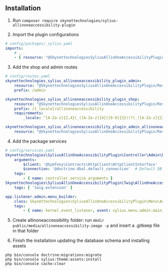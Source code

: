## Installation

1. Run `composer require skynettechnologies/sylius-allinoneaccessibility-plugin`

2. Import the plugin configurations

```yml
# config/packages/_sylius.yaml
imports:
    # ...
    - { resource: "@SkynettechnologiesSyliusAllinOneAccessibilityPlugin/Resources/config/config.yaml" }
```

3. Add the shop and admin routes

```yml
# config/routes.yaml
skynettechnologies_sylius_allinoneaccessibility_plugin_admin:
    resource: "@SkynettechnologiesSyliusAllinOneAccessibilityPlugin/Resources/config/routing/admin.yaml"
    prefix: /admin

skynettechnologies_sylius_allinoneaccessibility_plugin_shop:
    resource: "@SkynettechnologiesSyliusAllinOneAccessibilityPlugin/Resources/config/routing/shop.yaml"
    prefix: /{_locale}/allinoneaccessibility
    requirements:
        _locale: ^[A-Za-z]{2,4}(_([A-Za-z]{4}|[0-9]{3}))?(_([A-Za-z]{2}|[0-9]{3}))?$

skynettechnologies_sylius_allinoneaccessibility_plugin_admin_allinoneaccessibility_create:
    resource: "@SkynettechnologiesSyliusAllinOneAccessibilityPlugin/Resources/config/routes.yaml"
```

4. Add the package services

```yml
# config/services.yaml
Skynettechnologies\SyliusAllinOneAccessibilityPlugin\Controller\Admin\DefaultAdminController:
    arguments:
        $client: '@Symfony\Contracts\HttpClient\HttpClientInterface'
        $connection: '@doctrine.dbal.default_connection'  # Default DB connection
    tags:
        - { name: controller.service_arguments }
Skynettechnologies\SyliusAllinOneAccessibilityPlugin\Twig\AllinOneAccessibilityExtension:
    tags: [ 'twig.extension' ]

app.listener.admin.menu_builder:
    class: Skynettechnologies\SyliusAllinOneAccessibilityPlugin\Menu\AdminMenuListener
    tags:
        - { name: kernel.event_listener, event: sylius.menu.admin.main, method: addAdminMenuItems }
```
   
5. Create allinoneaccessibility folder: run `mkdir public/media/allinoneaccessibility-image -p` and insert a .gitkeep file in that folder

6. Finish the installation updating the database schema and installing assets

```
php bin/console doctrine:migrations:migrate
php bin/console sylius:theme:assets:install
php bin/console cache:clear
```
